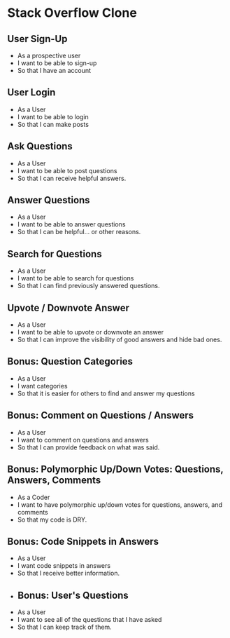# Stack Overflow Clone
## User Sign-Up
- As a prospective user
- I want to be able to sign-up
- So that I have an account
## User Login
- As a User
- I want to be able to login
- So that I can make posts
## Ask Questions
- As a User 
- I want to be able to post questions
- So that I can receive helpful answers.
## Answer Questions
- As a User
- I want to be able to answer questions
- So that I can be helpful... or other reasons.
## Search for Questions
- As a User
- I want to be able to search for questions
- So that I can find previously answered questions.
## Upvote / Downvote Answer
- As a User
- I want to be able to upvote or downvote an answer
- So that I can improve the visibility of good answers and hide bad ones.
## Bonus: Question Categories
- As a User
- I want categories 
- So that it is easier for others to find and answer my questions
## Bonus: Comment on Questions / Answers
- As a User
- I want to comment on questions and answers
- So that I can provide feedback on what was said.
## Bonus: Polymorphic Up/Down Votes: Questions, Answers, Comments
- As a Coder
- I want to have polymorphic up/down votes for questions, answers, and comments
- So that my code is DRY.
## Bonus: Code Snippets in Answers
- As a User
- I want code snippets in answers
- So that I receive better information.
- ## Bonus: User's Questions
- As a User
- I want to see all of the questions that I have asked
- So that I can keep track of them.
